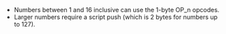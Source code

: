- Numbers between 1 and 16 inclusive can use the 1-byte OP_n opcodes. 
- Larger numbers require a script push (which is 2 bytes for numbers up to 127).
